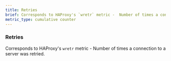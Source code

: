 ```yaml
---
title: Retries
brief: Corresponds to HAProxy's `wretr` metric -  Number of times a connection to a server was retried.
metric_type: cumulative counter
---
```

### Retries

Corresponds to HAProxy's `wretr` metric -  Number of times a connection to a server was retried.
